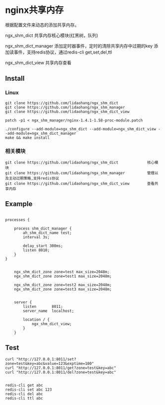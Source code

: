 nginx共享内存
==================

根据配置文件来动态的添加共享内存。

ngx_shm_dict
共享内存核心模块(红黑树，队列)

ngx_shm_dict_manager
添加定时器事件，定时的清除共享内存中过期的key
添加读事件，支持redis协议，通过redis-cli get,set,del,ttl

ngx_shm_dict_view
共享内存查看
 


## Install

### Linux 

```
git clone https://github.com/lidaohang/ngx_shm_dict
git clone https://github.com/lidaohang/ngx_shm_manager
git clone https://github.com/lidaohang/ngx_shm_dict_view

patch -p1 < ngx_shm_manager/nginx-1.4.1-1.58-proc-module.patch

./configure --add-module=ngx_shm_dict --add-module=ngx_shm_dict_view --add-module=ngx_shm_dict_manager
make && make install
```

### 相关模块

```
git clone https://github.com/lidaohang/ngx_shm_dict   			核心模块
git clone https://github.com/lidaohang/ngx_shm_manager			管理以及主动过期策略,支持redis协议
git clone https://github.com/lidaohang/ngx_shm_dict_view		查看共享内存
```


## Example

```config

processes {

	process shm_dict_manager {
	    ah_shm_dict_name test;
	    interval 3s;
	
	    delay_start 300ms;
	    listen 8010;
	}
}


    ngx_shm_dict_zone zone=test max_size=2048m;
    ngx_shm_dict_zone zone=test1 max_size=2048m;
    
    ngx_shm_dict_zone zone=test2 max_size=2048m;
    ngx_shm_dict_zone zone=test3 max_size=2048m;


    server {
        listen       8011;
        server_name  localhost;

		location / {
            ngx_shm_dict_view;
		}
    }
```

## Test

```
curl "http://127.0.0.1:8011/set?zone=test&key=abc&value=123&exptime=100"
curl "http://127.0.0.1:8011/get?zone=test&key=abc"
curl "http://127.0.0.1:8011/del?zone=test&key=abc"


redis-cli get abc
redis-cli set abc 123
redis-cli del abc
redis-cli ttl abc
	
```

